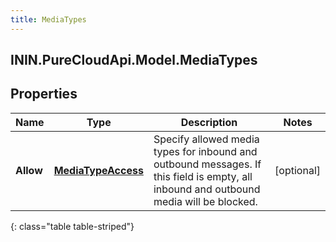 ```yaml
---
title: MediaTypes
---
```

## ININ.PureCloudApi.Model.MediaTypes

## Properties

|Name | Type | Description | Notes|
|------------ | ------------- | ------------- | -------------|
| **Allow** | [**MediaTypeAccess**](MediaTypeAccess.html) | Specify allowed media types for inbound and outbound messages. If this field is empty, all inbound and outbound media will be blocked. | [optional] |
{: class="table table-striped"}



